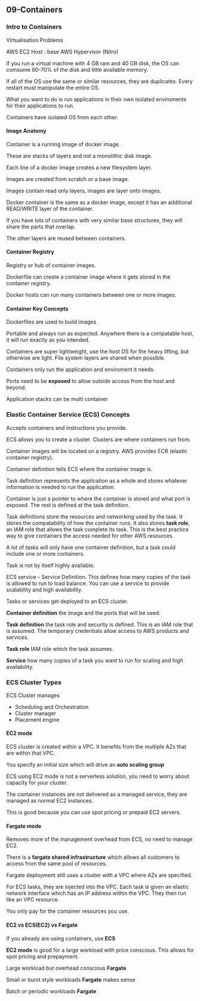 ## 09-Containers

### Intro to Containers

Virtualisation Problems

AWS EC2 Host : base
AWS Hypervisor (Nitro)

If you run a virtual machine with 4 GB ram and 40 GB disk,
the OS can comsume 60-70% of the disk and little available
memory.

If all of the OS use the same or similar resources, they are
duplicates. Every restart must manipulate the entire OS.

What you want to do is run applications in their own
isolated enviroments for their applications to run.

Containers have isolated OS from each other.

#### Image Anatomy

Container is a running image of docker image.

These are stacks of layers and not a monolithic disk image.

Each line of a docker image creates a new filesystem layer.

Images are created from scratch or a base image.

Images contain read only layers, images are layer onto images.

Docker container is the same as a docker image, except it
has an additional READ/WRITE layer of the container.

If you have lots of containers with very similar base
structures, they will share the parts that overlap.

The other layers are reused between containers.

#### Container Registry

Registry or hub of container images.

Dockerfile can create a container image where it gets stored
in the container registry.

Docker hosts can run many containers between one or more images.

#### Container Key Concepts

Dockerfiles are used to build images

Portable and always run as expected. Anywhere there is a compatable host,
it will run exactly as you intended.

Containers are super lightweight, use the host OS for the
heavy lifting, but otherwise are light. File system layers
are shared when possible.

Containers only run the application and enviroment it needs.

Ports need to be **exposed** to allow outside access from
the host and beyond.

Application stacks can be multi container

### Elastic Container Service (ECS) Concepts

Accepts containers and instructions you provide.

ECS allows you to create a cluster. Clusters are where containers run from.

Container images will be located on a registry.
AWS provides ECR (elastic container registry).

Container definition tells ECS where the container image is.

Task definition represents the application as a whole and stores whatever
information is needed to run the application.

Container is just a pointer to where the container is stored and what port is
exposed. The rest is defined at the task definition.

Task definitions store the resources and networking used by the task. It stores
the compatability of how the container runs. It also stores **task role**, an
IAM role that allows the task complete its task. This is the best practice
way to give containers the access needed for other AWS resources.

A lot of tasks will only have one container definition, but a task could
include one or more containers.

Task is not by itself highly available.

ECS service - Service Definition. This defines how many copies of the task
is allowed to run to load balance. You can use a service to provide scalability
and high availability.

Tasks or services get deployed to an ECS cluster.

**Container definition** the image and the ports that will be used.

**Task definition** the task role and security is defined. This is an IAM
role that is assumed. The temporary credentials allow access to AWS products
and services.

**Task role** IAM role which the task assumes.

**Service** how many copies of a task you want to run for scaling and
high availability.

### ECS Cluster Types

ECS Cluster manages

- Scheduling and Orchestration
- Cluster manager
- Placement engine

#### EC2 mode

ECS cluster is created within a VPC. It benefits from the multiple AZs that
are within that VPC.

You specify an initial size which will drive an **auto scaling group**

ECS using EC2 mode is not a serverless solution, you need to worry about
capacity for your cluster.

The container instances are not delivered as a managed service, they
are managed as normal EC2 instances.

This is good because you can use spot pricing or prepaid EC2 servers.

#### Fargate mode

Removes more of the management overhead from ECS, no need to manage EC2.

There is a **fargate shared infrastructure** which allows all customers
to access from the same pool of resources.

Fargate deployment still uses a cluster with a VPC where AZs are specified.

For ECS tasks, they are injected into the VPC. Each task is given an
elastic network interface which has an IP address within the VPC. They then
run like an VPC resource.

You only pay for the container resources you use.

#### EC2 vs ECS(EC2) vs Fargate

If you already are using containers, use **ECS**

**EC2 mode** is good for a large workload with price conscious. This allows for
spot pricing and prepayment.

Large workload but overhead conscious **Fargate**

Small or burst style workloads **Fargate** makes sense

Batch or periodic workloads **Fargate**
